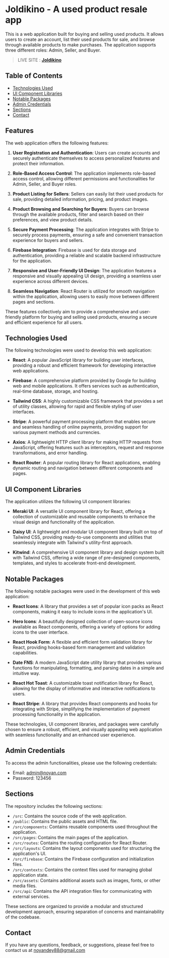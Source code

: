 # Joldikino - A used product resale app

This is a web application built for buying and selling used products. It allows users to create an account, list their used products for sale, and browse through available products to make purchases. The application supports three different roles: Admin, Seller, and Buyer.

> LIVE SITE : **[Joldikino](https://joldikino-assignment.web.app/)**

## Table of Contents

- [Technologies Used](#technologies-used)
- [UI Component Libraries](#ui-component-libraries)
- [Notable Packages](#notable-packages)
- [Admin Credentials](#admin-credentials)
- [Sections](#sections)
- [Contact](#contact)

## Features

The web application offers the following features:

1. **User Registration and Authentication**: Users can create accounts and securely authenticate themselves to access personalized features and protect their information.

2. **Role-Based Access Control**: The application implements role-based access control, allowing different permissions and functionalities for Admin, Seller, and Buyer roles.

3. **Product Listing for Sellers**: Sellers can easily list their used products for sale, providing detailed information, pricing, and product images.

4. **Product Browsing and Searching for Buyers**: Buyers can browse through the available products, filter and search based on their preferences, and view product details.

5. **Secure Payment Processing**: The application integrates with Stripe to securely process payments, ensuring a safe and convenient transaction experience for buyers and sellers.

6. **Firebase Integration**: Firebase is used for data storage and authentication, providing a reliable and scalable backend infrastructure for the application.

7. **Responsive and User-Friendly UI Design**: The application features a responsive and visually appealing UI design, providing a seamless user experience across different devices.

8. **Seamless Navigation**: React Router is utilized for smooth navigation within the application, allowing users to easily move between different pages and sections.

These features collectively aim to provide a comprehensive and user-friendly platform for buying and selling used products, ensuring a secure and efficient experience for all users.

## Technologies Used

The following technologies were used to develop this web application:

- **React**: A popular JavaScript library for building user interfaces, providing a robust and efficient framework for developing interactive web applications.

- **Firebase**: A comprehensive platform provided by Google for building web and mobile applications. It offers services such as authentication, real-time database, storage, and hosting.

- **Tailwind CSS**: A highly customizable CSS framework that provides a set of utility classes, allowing for rapid and flexible styling of user interfaces.

- **Stripe**: A powerful payment processing platform that enables secure and seamless handling of online payments, providing support for various payment methods and currencies.

- **Axios**: A lightweight HTTP client library for making HTTP requests from JavaScript, offering features such as interceptors, request and response transformations, and error handling.

- **React Router**: A popular routing library for React applications, enabling dynamic routing and navigation between different components and pages.

## UI Component Libraries

The application utilizes the following UI component libraries:

- **Meraki UI**: A versatile UI component library for React, offering a collection of customizable and reusable components to enhance the visual design and functionality of the application.

- **Daisy UI**: A lightweight and modular UI component library built on top of Tailwind CSS, providing ready-to-use components and utilities that seamlessly integrate with Tailwind's utility-first approach.

- **Kitwind**: A comprehensive UI component library and design system built with Tailwind CSS, offering a wide range of pre-designed components, templates, and styles to accelerate front-end development.

## Notable Packages

The following notable packages were used in the development of this web application:

- **React Icons**: A library that provides a set of popular icon packs as React components, making it easy to include icons in the application's UI.

- **Hero Icons**: A beautifully designed collection of open-source icons available as React components, offering a variety of options for adding icons to the user interface.

- **React Hook Form**: A flexible and efficient form validation library for React, providing hooks-based form management and validation capabilities.

- **Date FNS**: A modern JavaScript date utility library that provides various functions for manipulating, formatting, and parsing dates in a simple and intuitive way.

- **React Hot Toast**: A customizable toast notification library for React, allowing for the display of informative and interactive notifications to users.

- **React Stripe**: A library that provides React components and hooks for integrating with Stripe, simplifying the implementation of payment processing functionality in the application.

These technologies, UI component libraries, and packages were carefully chosen to ensure a robust, efficient, and visually appealing web application with seamless functionality and an enhanced user experience.

## Admin Credentials

To access the admin functionalities, please use the following credentials:

- Email: admin@noyan.com
- Password: 123456

## Sections

The repository includes the following sections:

- `/src`: Contains the source code of the web application.
- `/public`: Contains the public assets and HTML file.
- `/src/components`: Contains reusable components used throughout the application.
- `/src/pages`: Contains the main pages of the application.
- `/src/routes`: Contains the routing configuration for React Router.
- `/src/layouts`: Contains the layout components used for structuring the application's UI.
- `/src/firebase`: Contains the Firebase configuration and initialization files.
- `/src/contexts`: Contains the context files used for managing global application state.
- `/src/assets`: Contains additional assets such as images, fonts, or other media files.
- `/src/api`: Contains the API integration files for communicating with external services.

These sections are organized to provide a modular and structured development approach, ensuring separation of concerns and maintainability of the codebase.

## Contact

If you have any questions, feedback, or suggestions, please feel free to contact us at noyandey88@gmail.com
